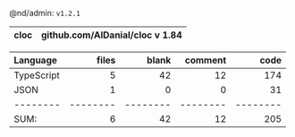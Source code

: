 @nd/admin: `v1.2.1`

cloc|github.com/AlDanial/cloc v 1.84
--- | ---

Language|files|blank|comment|code
:-------|-------:|-------:|-------:|-------:
TypeScript|5|42|12|174
JSON|1|0|0|31
--------|--------|--------|--------|--------
SUM:|6|42|12|205